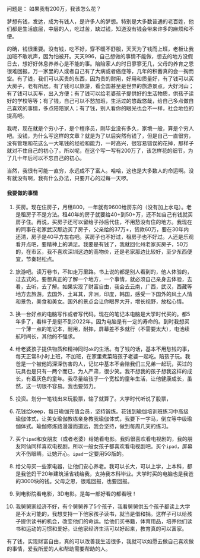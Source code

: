 问题是： 如果我有200万，我该怎么花？

梦想有钱，发达，成为有钱人，是许多人的梦想。特别是大多数普通的老百姓，他们都是生活底层，中层的人，吃过苦，缺过钱，知道没有钱会带来许多的麻烦和不便。

的确，钱很重要。没有钱，吃不好，穿不暖不舒服，天天为了钱而上班，老板让我加班不敢吭声，因为怕被开。天天996，自己想做的事情不能做，想去的地方没假日去，想好好休息养养心是不能的事。陪陪家人的时日寥寥无几，父母的养育之恩很难回报。万一家里的人或者自己有了大病或者癌症等，几年的积蓄真的会一掏而空。有了钱，我们可以买贵的东西，因为贵的耐用，好用和质量好，有了钱可以买大房子，老有所居。有了钱可以旅游，看全国甚至是世界的旅游景点，大好河山；有了钱可以买车，出入方便；有了钱可以给老婆孩子提供好的生活物质，供孩子读好的学校等等；有了钱，自己可以不愁加班，生活过的悠哉悠哉，给自己多点做自己喜欢的事情，多点陪陪家人；有了钱，别人看你的眼光也会不一样，社会地位的提高吧。

我呢，现在就是个穷小子，是个程序员，刚毕业没有多久，家境一般，算是个穷人吧。没钱，为什么写这样的文章？就是为了以后突然有钱了，但是自己一直很穷，没有管理和花这么一大笔钱的经验和能力，一时高兴，很容易错误的花掉，那样子就对不住自己的初心了。所以呢，在这个写一写有200万了，该怎样花的细节，为了几十年后可以不忘自己的初心。

当然，我很有可能一直穷，永远成不了富人。哈哈，这也是大多数人的命运啊。没有就没有啊，我有什么办法，只要开心的过每一天啰。

#### 我要做的事情

1. 买房。现在住房子，月租800，一年就有9600给房东的（没有加上水电）。老是租房子不是方法。租40年的房子就要给40+到50+万，还不如自己有钱就买房子住。再说，买房子还可以留给子孙后代住，不用愁没有住的地方。我现在的同事在老家武汉那边买了房子，父亲给的37万+，贷款60万，要在30年内还清，房子是40平方左右吧。买房子也不好过，租房子也不好过。人还是乐观看开点吧，要精神上的满足。我要是有钱了，我就回化州老家买房子，50万的，在市区，我不喜欢深圳这边的高物价，还是老家那边比较好，至少东西便宜，节奏轻松点。

2. 旅游吧。读万卷书，不如走万里路。书上说的都是别人看到的，他人体验的，过去式的。要想真正的了解一个地方，一个事情，就必须自己亲身去体验，去看，去听，去了解。如果实现了财富自由，我会去云南，广西，武汉，西藏等地方去旅游。去国外，土耳其，非洲，印度，韩国，感受一下国外的风土人情和景色，美食和美女。国外的景点会让你眼界大开，增长视野，放松心情。

3. 换一台好点的电脑写作或者写代码。现在的笔记本电脑是大学时代买的。都5年多了，看样子是挺不到2022年。因为电脑是有一定的寿命的。到时我想买一个薄一点的笔记本，耐用，耐摔，屏幕差不多就行（不需要太大），电池续航时间长，其他的不强求。

4. 给老婆孩子提供物质和精神同时`ok`的生活。有了钱的话，基本不用愁钱的事，每天正常8小时上班，不加班，在家里煮菜陪孩子老婆一起吃。陪孩子玩。我爸是一个被他妈深深伤害的人，记忆中基本不会陪我们三兄弟一起玩，买过的玩具也是只有一两个而已，为人严肃，很少笑。我不想我的孩子想我这样的成长，有着灰色的童年。我尽量给孩子一个宽松的童年生活，让他健康成长，虽然，这一切很不容易。我也要努力。

5. 投资。划分一笔钱出来玩股票，输了就算了。大学时代听说了股票，

5. 花钱给keep，每日瑜伽充值会员，坚持锻炼。花钱到瑜伽培训班练习中高级瑜伽体式，让美女瑜伽教练亲身教我瑜伽体式，我要下一字马，倒立等中级瑜伽体式。瑜伽修炼路漫漫而道远，我会坚持，做到每周几天的练习。 

6. 买个`ipad`和女朋友（或者老婆）给她看电影。我妈很喜欢看电视剧的，我的朋友阿仙同样喜欢电视剧，所以一般女孩子都喜欢看电视剧吧。买个`ipad`，屏幕大不伤眼睛，让她开心。`ipad`一定要用5G版的。        

7. 给父母买一些家电器，让他们安心养老。我可以长大，可以上学，上本科，都是我爸妈干20年建筑活省钱给我，支持我本科毕业。大学时买的电脑也是我爸的3000块的钱。父母之恩，很难回报，也要回报。

8. 到电影院看电影，3D电影。是每一部好看的都看哦！

9. 我舅舅家经济不好，有个舅舅养了5个孩子，我看舅舅供五个孩子都读上大学是不太可能的，我想支持一下他家孩子读书，就当是借和捐。这样子可以给孩子提供读书的机会，改变他们的命运。给他们买书籍，体育用品，培养他们读书和运动的习惯和爱好。让他家经济生活可以好起来，教育真的可以富家。

有了钱，实现财富自由，真的可以改善我生活很多，我就可以如愿去做自己喜欢做的事情，爱我所爱的人和帮助需要帮助的人。
